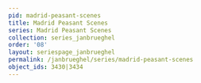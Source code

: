 ```yaml
---
pid: madrid-peasant-scenes
title: Madrid Peasant Scenes
series: Madrid Peasant Scenes
collection: series_janbrueghel
order: '08'
layout: seriespage_janbrueghel
permalink: /janbrueghel/series/madrid-peasant-scenes
object_ids: 3430|3434
---
```


